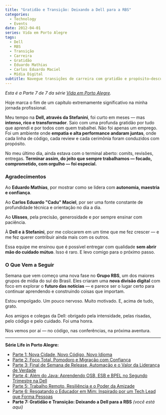 ```yaml
---
title: "Gratidão e Transição: Deixando a Dell para a RBS"
categories:
  - Technology
  - Events
date: 2012-04-01
series: Vida em Porto Alegre
tags:
  - Dell
  - RBS
  - Transição
  - Carreira
  - Gratidão
  - Eduardo Mathias
  - Carlos Eduardo Maciel
  - Mídia Digital
subtitle: Navegue transições de carreira com gratidão e propósito—descubra como ambientes de trabalho significativos nos moldam, e por que sair bem é tão importante quanto chegar forte
---
```


_Esta é a Parte 7 de 7 da série [Vida em Porto Alegre](/pt/series/vida-em-porto-alegre/)._

Hoje marca o fim de um capítulo extremamente significativo na minha jornada profissional.

Meu tempo na **Dell, através da Stefanini**, foi curto em meses — mas **intenso, rico e transformador**. Saio com uma profunda gratidão por tudo que aprendi e por todos com quem trabalhei. Não foi apenas um emprego. Foi um ambiente onde **empatia e alta performance andaram juntas**, onde cada linha de código, cada review e cada cerimônia foram conduzidos com propósito.

No meu último dia, ainda estava com o terminal aberto: comits, revisões, entregas. **Terminar assim, do jeito que sempre trabalhamos — focado, comprometido, com orgulho — foi especial.**

### Agradecimentos

Ao **Eduardo Mathias**, por mostrar como se lidera com **autonomia, maestria e confiança**.

Ao **Carlos Eduardo "Cadu" Maciel**, por ser uma fonte constante de profundidade técnica e orientação no dia a dia.

Ao **Ulisses**, pela precisão, generosidade e por sempre ensinar com paciência.

À **Dell e à Stefanini**, por me colocarem em um time que me fez crescer — e me fez querer contribuir ainda mais com os outros.

Essa equipe me ensinou que é possível entregar com qualidade **sem abrir mão do cuidado mútuo**. Isso é raro. E levo comigo para o próximo passo.

### O Que Vem a Seguir

Semana que vem começo uma nova fase no **Grupo RBS**, um dos maiores grupos de mídia do sul do Brasil. Eles criaram uma **nova divisão digital** com foco em explorar o **futuro das notícias** — e parece ser o lugar certo para continuar aprendendo e construindo coisas que importam.

Estou empolgado. Um pouco nervoso. Muito motivado. E, acima de tudo, grato.

Aos amigos e colegas da Dell: obrigado pela intensidade, pelas risadas, pelo código e pelo cuidado. Foi uma honra.

Nos vemos por aí — no código, nas conferências, na próxima aventura.

---

**Série Life in Porto Alegre:**

- [Parte 1: Nova Cidade, Novo Código, Novo Idioma](/pt/posts/2010-11-15-primeira-semana-dell-porto-alegre/)
- [Parte 2: Foco Total, Pomodoro e Migração com Confiança](/pt/posts/2010-12-16-migracao-foco-pomodoro-dell/)
- [Parte 3: Final de Semana de Release, Automação e o Valor da Liderança de Verdade](/pt/posts/2011-01-30-final-de-semana-de-release-dell/)
- [Parte 4: Além do Java: Aprendendo OSB, ESB e BPEL no Segundo Trimestre na Dell](/pt/posts/2011-04-25-aprendizado-osb-esb-bpel-dell/)
- [Parte 5: Trabalho Remoto, Resiliência e o Poder da Amizade](/pt/posts/2011-10-15-trabalho-remoto-resiliencia-e-amizade/)
- [Parte 6: Resgatando o Educador em Mim: Inspirado por um Tech Lead que Forma Pessoas](/pt/posts/2011-12-20-resgatando-o-educador-em-mim/)
- **Parte 7: Gratidão e Transição: Deixando a Dell para a RBS** _(você está aqui)_
